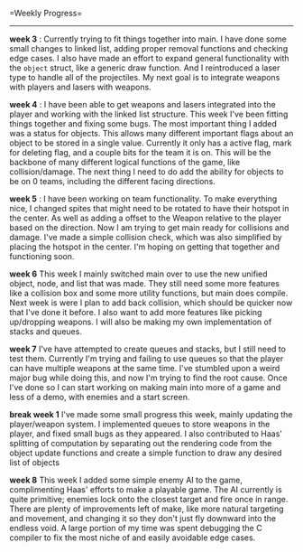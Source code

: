 =Weekly Progress=

***

**week 3** : 
Currently trying to fit things together into main. I have done some small changes to linked list, adding proper removal functions and checking edge cases. I also have made an effort to expand general functionality with the `object` struct, like a generic draw function. And I reintroduced a laser type to handle all of the projectiles. My next goal is to integrate weapons with players and lasers with weapons.

**week 4** :
I have been able to get weapons and lasers integrated into the player and working with the linked list structure. This week I've been fitting things together and fixing some bugs. The most important thing I added was a status for objects. This allows many different important flags about an object to be stored in a single value. Currently it only has a active flag, mark for deleting flag, and a couple bits for the team it is on. This will be the backbone of many different logical functions of the game, like collision/damage. The next thing I need to do add the ability for objects to be on 0 teams, including the different facing directions.

**week 5** :
I have been working on team functionality. To make everything nice, I changed spites that might need to be rotated to have their hotspot in the center. As well as adding a offset to the Weapon relative to the player based on the direction. Now I am trying to get main ready for collisions and damage. I've made a simple collision check, which was also simplified by placing the hotspot in the center. I'm hoping on getting that together and functioning soon.

**week 6**
This week I mainly switched main over to use the new unified object, node, and list that was made. They still need some more features like a collision box and some more utility functions, but main does compile. Next week is were I plan to add back collision, which should be quicker now that I've done it before. I also want to add more features like picking up/dropping weapons. I will also be making my own implementation of stacks and queues.

**week 7**
I've have attempted to create queues and stacks, but I still need to test them. Currently I'm trying and failing to use queues so that the player can have multiple weapons at the same time. I've stumbled upon a weird major bug while doing this, and now I'm trying to find the root cause. Once I've done so I can start working on making main into more of a game and less of a demo, with enemies and a start screen.

**break week 1**
I've made some small progress this week, mainly updating the player/weapon system. I implemented queues to store weapons in the player, and fixed small bugs as they appeared. I also contributed to Haas' splitting of computation by separating out the rendering code from the object update functions and create a simple function to draw any desired list of objects

**week 8**
This week I added some simple enemy AI to the game, complimenting Haas' efforts to make a playable game. The AI currently is quite primitive; enemies lock onto the closest target and fire once in range. There are plenty of improvements left of make, like more natural targeting and movement, and changing it so they don't just fly downward into the endless void. A large portion of my time was spent debugging the C compiler to fix the most niche of and easily avoidable edge cases.